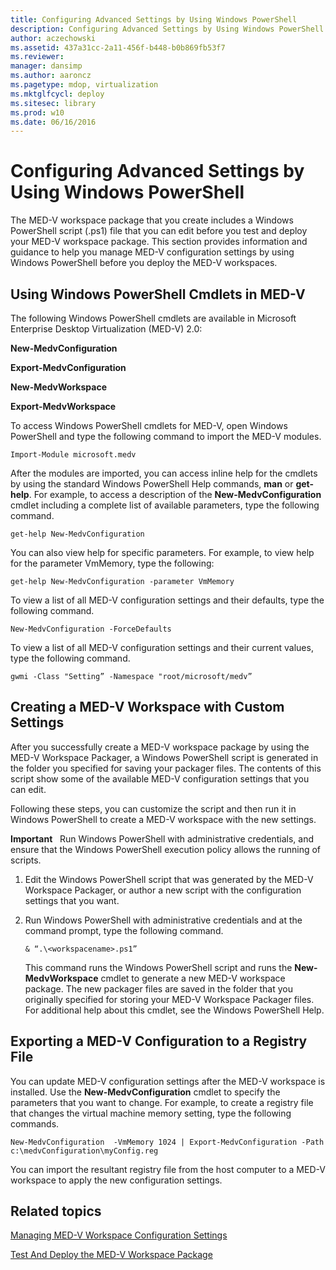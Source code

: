 ```yaml
---
title: Configuring Advanced Settings by Using Windows PowerShell
description: Configuring Advanced Settings by Using Windows PowerShell
author: aczechowski
ms.assetid: 437a31cc-2a11-456f-b448-b0b869fb53f7
ms.reviewer: 
manager: dansimp
ms.author: aaroncz
ms.pagetype: mdop, virtualization
ms.mktglfcycl: deploy
ms.sitesec: library
ms.prod: w10
ms.date: 06/16/2016
---
```



# Configuring Advanced Settings by Using Windows PowerShell


The MED-V workspace package that you create includes a Windows PowerShell script (.ps1) file that you can edit before you test and deploy your MED-V workspace package. This section provides information and guidance to help you manage MED-V configuration settings by using Windows PowerShell before you deploy the MED-V workspaces.

## Using Windows PowerShell Cmdlets in MED-V


The following Windows PowerShell cmdlets are available in Microsoft Enterprise Desktop Virtualization (MED-V) 2.0:

**New-MedvConfiguration**

**Export-MedvConfiguration**

**New-MedvWorkspace**

**Export-MedvWorkspace**

To access Windows PowerShell cmdlets for MED-V, open Windows PowerShell and type the following command to import the MED-V modules.

``` syntax
Import-Module microsoft.medv
```

After the modules are imported, you can access inline help for the cmdlets by using the standard Windows PowerShell Help commands, **man** or **get-help**. For example, to access a description of the **New-MedvConfiguration** cmdlet including a complete list of available parameters, type the following command.

``` syntax
get-help New-MedvConfiguration
```

You can also view help for specific parameters. For example, to view help for the parameter VmMemory, type the following:

``` syntax
get-help New-MedvConfiguration -parameter VmMemory
```

To view a list of all MED-V configuration settings and their defaults, type the following command.

``` syntax
New-MedvConfiguration -ForceDefaults
```

To view a list of all MED-V configuration settings and their current values, type the following command.

``` syntax
gwmi -Class "Setting” -Namespace "root/microsoft/medv”
```

## Creating a MED-V Workspace with Custom Settings


After you successfully create a MED-V workspace package by using the MED-V Workspace Packager, a Windows PowerShell script is generated in the folder you specified for saving your packager files. The contents of this script show some of the available MED-V configuration settings that you can edit.

Following these steps, you can customize the script and then run it in Windows PowerShell to create a MED-V workspace with the new settings.

**Important**  
Run Windows PowerShell with administrative credentials, and ensure that the Windows PowerShell execution policy allows the running of scripts.

1.  Edit the Windows PowerShell script that was generated by the MED-V Workspace Packager, or author a new script with the configuration settings that you want.

2.  Run Windows PowerShell with administrative credentials and at the command prompt, type the following command.

    ``` syntax
    & “.\<workspacename>.ps1”
    ```

    This command runs the Windows PowerShell script and runs the **New-MedvWorkspace** cmdlet to generate a new MED-V workspace package. The new packager files are saved in the folder that you originally specified for storing your MED-V Workspace Packager files. For additional help about this cmdlet, see the Windows PowerShell Help.

 

## Exporting a MED-V Configuration to a Registry File


You can update MED-V configuration settings after the MED-V workspace is installed. Use the **New-MedvConfiguration** cmdlet to specify the parameters that you want to change. For example, to create a registry file that changes the virtual machine memory setting, type the following commands.

``` syntax
New-MedvConfiguration  -VmMemory 1024 | Export-MedvConfiguration -Path c:\medvConfiguration\myConfig.reg
```

You can import the resultant registry file from the host computer to a MED-V workspace to apply the new configuration settings.

## Related topics


[Managing MED-V Workspace Configuration Settings](managing-med-v-workspace-configuration-settings.md)

[Test And Deploy the MED-V Workspace Package](test-and-deploy-the-med-v-workspace-package.md)

 

 





